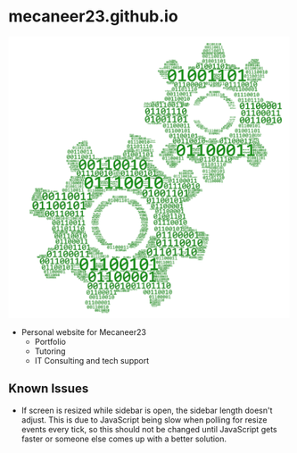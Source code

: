 # mecaneer23.github.io

[![GitHub](resources/gearsNoBackground.png)](https://mecaneer23.github.io)

- Personal website for Mecaneer23
  - Portfolio
  - Tutoring
  - IT Consulting and tech support

## Known Issues

- If screen is resized while sidebar is open, the sidebar length doesn't adjust. This is due to JavaScript being slow when polling for resize events every tick, so this should not be changed until JavaScript gets faster or someone else comes up with a better solution.
